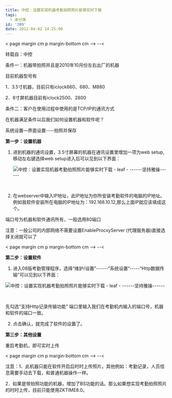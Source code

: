 ```yaml
---
title: 中控：设置实现机器考勤拍照照片能够实时下载
tags:
  - 未分类
id: '309'
date: 2012-04-02 14:25:00
---
```


< page margin cm p margin-bottom cm --> --&lt;

转载自：中控

  

条件一：机器带拍照并且是2010年10月份左右出厂的机器

目前机器型号有

1．3.5寸机器，目前只有iclock660、680、M880

2．8寸屏机器目前有iclock2500、2800

条件二：客户在使用过程中使用的是TCP/IP的通讯方式

在机器满足条件以后我们如何设置机器和软件呢？

系统设置—界面设置\----拍照并保存

**第一步：设置机器**

1.  进到机器的通讯设置，3.5寸屏幕的机器在通讯设置里增加一项为web setup,移动左右键选择web setup进入后可以见到以下界面：
    
    ![中控：设置实现机器考勤拍照照片能够实时下载 - leaf - ------坚持雅操------](http://img8.ph.126.net/LMIRGAiDH4eBb8K8cJg_DQ==/579275502087899378.jpg "中控：设置实现机器考勤拍照照片能够实时下载 - leaf - ------坚持雅操------")
    
     
2.  在webserver中输入IP地址，此IP地址为你所安装考勤软件的电脑的IP地址。例如我软件安装所在电脑的IP地址为：192.168.10.12,那么上面IP就应该填成这个。
    

端口号为机器和软件通讯所有，一般选用80端口

注意：一般公司的内部网络不需要设置EnableProcxyServer (代理服务器)直接选择关闭就可以了

  

< page margin cm p margin-bottom cm --> --&lt;

**第二步：设置软件**

1.  进入08版考勤管理程序，选择“维护/设置”\------“系统设置”\-----“Http数据传输”可以见到以下界面：
    

![中控：设置实现机器考勤拍照照片能够实时下载 - leaf - ------坚持雅操------](http://img1.ph.126.net/27JvQW-M7Yv_AOspFMWP-w==/632755747662919771.jpg "中控：设置实现机器考勤拍照照片能够实时下载 - leaf - ------坚持雅操------")

 

先勾选“支持Http记录传输功能” 端口里输入我们在考勤机内输入的端口号，机器和软件的端口一致。

2.  点击确认，就完成了软件的设置了。
    

  

**第三步：其他设置**

重启考勤机，即可实时上传  

< page margin cm p margin-bottom cm --> --&lt;

注意：1、此机器只能在软件开启后时时上传照片。其他例如：考勤记录，人员信息需要手动去下载，和普通机器操作一样。

2．如果是带拍照功能的机器，增加了BS功能的话。那么如果想实现考勤拍照照片的时时上传，目前只能使用ZKTIME8.0。